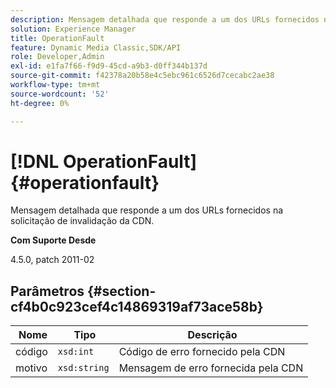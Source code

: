 ```yaml
---
description: Mensagem detalhada que responde a um dos URLs fornecidos na solicitação de invalidação da CDN.
solution: Experience Manager
title: OperationFault
feature: Dynamic Media Classic,SDK/API
role: Developer,Admin
exl-id: e1fa7f66-f9d9-45cd-a9b3-d0ff344b137d
source-git-commit: f42378a20b58e4c5ebc961c6526d7cecabc2ae38
workflow-type: tm+mt
source-wordcount: '52'
ht-degree: 0%

---
```


# [!DNL OperationFault]{#operationfault}

Mensagem detalhada que responde a um dos URLs fornecidos na solicitação de invalidação da CDN.

**Com Suporte Desde**

4.5.0, patch 2011-02

## Parâmetros {#section-cf4b0c923cef4c14869319af73ace58b}

| **&#x200B; Nome** | **&#x200B; Tipo** | **&#x200B; Descrição** |
|---|---|---|
| código | `xsd:int` | Código de erro fornecido pela CDN |
| motivo | `xsd:string` | Mensagem de erro fornecida pela CDN |
